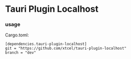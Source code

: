 # Tauri Plugin Localhost

### usage
Cargo.toml:
```
[dependencies.tauri-plugin-localhost]
git = "https://github.com/xtcel/tauri-plugin-localhost"
branch = "dev"
```